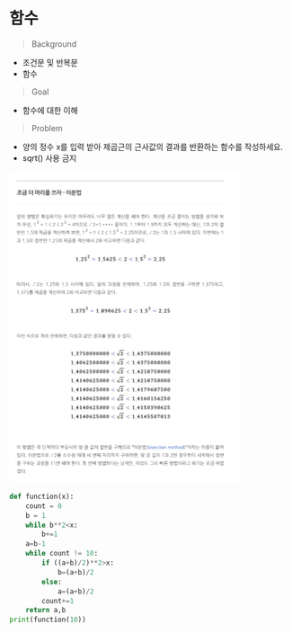 # 함수

> Background

- 조건문 및 반복문
- 함수

> Goal

- 함수에 대한 이해

> Problem

- 양의 정수 x를 입력 받아 제곱근의 근사값의 결과를 반환하는 함수를 작성하세요.
- sqrt() 사용 금지

![](image/1.png)

```python
def function(x):
    count = 0
    b = 1
    while b**2<x:
        b+=1
    a=b-1
    while count != 10:
        if ((a+b)/2)**2>x:
            b=(a+b)/2
        else:
            a=(a+b)/2
        count+=1
    return a,b
print(function(10))
```

